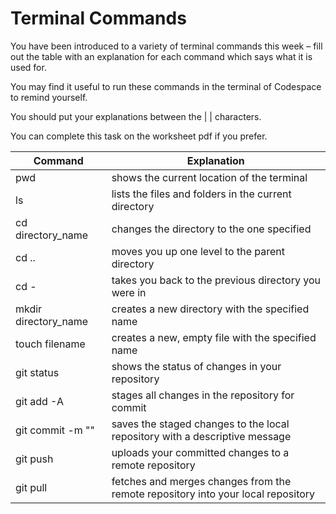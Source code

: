 # Terminal Commands

You have been introduced to a variety of terminal commands this week – fill out the table with an explanation for each command which says what it is used for.

You may find it useful to run these commands in the terminal of Codespace to remind yourself.

You should put your explanations between the \| \| characters.

You can complete this task on the worksheet pdf if you prefer.

|     Command                 |     Explanation    |
|-----------------------------|--------------------|
|     pwd                     | shows the current location of the terminal |
|     ls                      | lists the files and folders in the current directory|
|     cd directory_name       | changes the directory to the one specified|
|     cd ..                   | moves you up one level to the parent directory|
|     cd -                    | takes you back to the previous directory you were in|
|     mkdir directory_name    | creates a new directory with the specified name|
|     touch filename          | creates a new, empty file with the specified name|
|     git status              | shows the status of changes in your repository|
|     git add -A              | stages all changes in the repository for commit|
|     git commit -m ""        | saves the staged changes to the local repository with a descriptive message|
|     git push                | uploads your committed changes to a remote repository|
|     git pull                | fetches and merges changes from the remote repository into your local repository|


